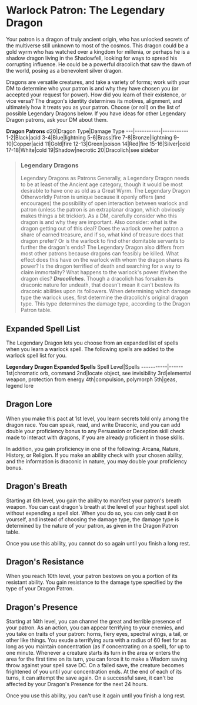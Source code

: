 # Warlock Patron: The Legendary Dragon
Your patron is a dragon of truly ancient origin, who has unlocked secrets of the multiverse still unknown to most of the cosmos. This dragon could be a gold wyrm who has watched over a kingdom for millenia, or perhaps he is a shadow dragon living in the Shadowfell, looking for ways to spread his corrupting influence. He could be a powerful dracolich that saw the dawn of the world, posing as a benevolent silver dragon.

Dragons are versatile creatures, and take a variety of forms; work with your DM to determine who your patron is and why they have chosen you (or accepted your request for power). How did you learn of their existence, or vice versa? The dragon's identity determines its motives, alignment, and ultimately how it treats you as your patron. Choose (or roll) on the list of possible Legendary Dragons below. If you have ideas for other Legendary Dragon patrons, ask your DM about them.

**Dragon Patrons**
d20|Dragon Type|Damage Type
---|-----------|-----------
1-2|Black|acid
3-4|Blue|lightning
5-6|Brass|fire
7-8|Bronze|lightning
9-10|Copper|acid
11|Gold|fire
12-13|Green|poison
14|Red|fire
15-16|Silver|cold
17-18|White|cold
19|Shadow|necrotic
20|Dracolich|see sidebar

> ### Legendary Dragons
> Legendary Dragons as Patrons
> Generally, a Legendary Dragon needs to be at least of the Ancient age category, though it would be most desirable to have one as old as a Great Wyrm. 
> The Legendary Dragon Otherworldly Patron is unique because it openly offers (and encourages) the possibility of open interaction between warlock and patron (unless the patron is an extraplanar dragon, which obviously makes things a bit trickier). As a DM, carefully consider who this dragon is and why they are important. Also consider: what is the dragon getting out of this deal? Does the warlock owe her patron a share of earned treasure, and if so, what kind of treasure does that dragon prefer? Or is the warlock to find other domitable servants to further the dragon's ends?
> The Legendary Dragon also differs from most other patrons because dragons can feasibly be killed. What effect does this have on the warlock with whom the dragon shares its power? Is the dragon terrified of death and searching for a way to claim immortality? What happens to the warlock's power if/when the dragon dies?
> ***Dracoliches***. Though a dracolich has forsaken its draconic nature for undeath, that doesn't mean it can't bestow its draconic abilities upon its followers. When determining which damage type the warlock uses, first determine the dracolich's original dragon type. This type determines the damage type, according to the Dragon Patron table.

## Expanded Spell List
The Legendary Dragon lets you choose from an expanded list of spells when you learn a warlock spell. The following spells are added to the warlock spell list for you.

**Legendary Dragon Expanded Spells**
Spell Level|Spells
-----------|------
1st|chromatic orb, command
2nd|locate object, see invisibility
3rd|elemental weapon, protection from energy
4th|compulsion, polymorph
5th|geas, legend lore

## Dragon Lore
When you make this pact at 1st level, you learn secrets told only among the dragon race. You can speak, read, and write Draconic, and you can add double your proficiency bonus to any Persuasion or Deception skill check made to interact with dragons, if you are already proficient in those skills.

In addition, you gain proficiency in one of the following: Arcana, Nature, History, or Religion. If you make an ability check with your chosen ability, and the information is draconic in nature, you may double your proficiency bonus.

## Dragon's Breath
Starting at 6th level, you gain the ability to manifest your patron's breath weapon. You can cast dragon's breath at the level of your highest spell slot without expending a spell slot. When you do so, you can only cast it on yourself, and instead of choosing the damage type, the damage type is determined by the nature of your patron, as given in the Dragon Patron table.

Once you use this ability, you cannot do so again until you finish a long rest.

## Dragon's Resistance
When you reach 10th level, your patron bestows on you a portion of its resistant ability. You gain resistance to the damage type specified by the type of your Dragon Patron.

## Dragon's Presence
Starting at 14th level, you can channel the great and terrible presence of your patron. As an action, you can appear terrifying to your enemies, and you take on traits of your patron: horns, fiery eyes, spectral wings, a tail, or other like things. You exude a terrifying aura with a radius of 60 feet for as long as you maintain concentration (as if concentrating on a spell), for up to one minute. Whenever a creature starts its turn in the area or enters the area for the first time on its turn, you can force it to make a Wisdom saving throw against your spell save DC. On a failed save, the creature becomes frightened of you until your concentration ends. At the end of each of its turns, it can attempt the save again. On a successful save, it can't be affected by your Dragon's Presence for the next 24 hours.

Once you use this ability, you can't use it again until you finish a long rest.

